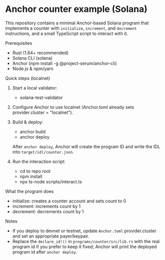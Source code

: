 # Anchor counter example (Solana)

This repository contains a minimal Anchor-based Solana program that implements a counter with `initialize`, `increment`, and `decrement` instructions, and a small TypeScript script to interact with it.

Prerequisites
- Rust (1.64+ recommended)
- Solana CLI (solana)
- Anchor (npm install -g @project-serum/anchor-cli)
- Node.js & npm/yarn

Quick steps (localnet)
1. Start a local validator:
   - solana-test-validator

2. Configure Anchor to use localnet (Anchor.toml already sets provider.cluster = "localnet").

3. Build & deploy:
   - anchor build
   - anchor deploy

   After `anchor deploy`, Anchor will create the program ID and write the IDL into `target/idl/counter.json`.

4. Run the interaction script:
   - cd to repo root
   - npm install
   - npx ts-node scripts/interact.ts

What the program does
- initialize: creates a counter account and sets count to 0
- increment: increments count by 1
- decrement: decrements count by 1

Notes
- If you deploy to devnet or testnet, update `Anchor.toml` provider.cluster and set an appropriate payer/keypair.
- Replace the `declare_id!()` in `programs/counter/src/lib.rs` with the real program id if you prefer to keep it fixed; Anchor will print the deployed program id after `anchor deploy`.